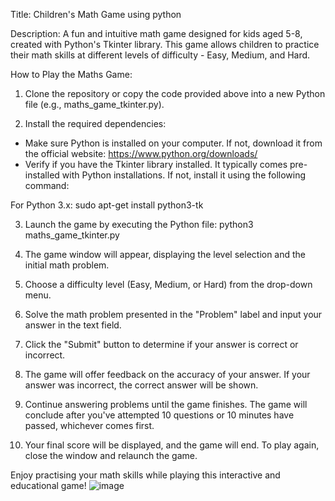 Title: Children's Math Game using python 

Description:
A fun and intuitive math game designed for kids aged 5-8, created with Python's Tkinter library. This game allows children to practice their math skills at different levels of difficulty - Easy, Medium, and Hard.

How to Play the Maths Game:
1.	Clone the repository or copy the code provided above into a new Python file (e.g., maths_game_tkinter.py).

2.	Install the required dependencies:

-	Make sure Python is installed on your computer. If not, download it from the official website: https://www.python.org/downloads/
-	Verify if you have the Tkinter library installed. It typically comes pre-installed with Python installations. If not, install it using the following command:

For Python 3.x:
sudo apt-get install python3-tk

3.	Launch the game by executing the Python file:
python3 maths_game_tkinter.py

4.	The game window will appear, displaying the level selection and the initial math problem.

5.	Choose a difficulty level (Easy, Medium, or Hard) from the drop-down menu.

6.	Solve the math problem presented in the "Problem" label and input your answer in the text field.

7.	Click the "Submit" button to determine if your answer is correct or incorrect.

8.	The game will offer feedback on the accuracy of your answer. If your answer was incorrect, the correct answer will be shown.

9.	Continue answering problems until the game finishes. The game will conclude after you've attempted 10 questions or 10 minutes have passed, whichever comes first.

10.	Your final score will be displayed, and the game will end. To play again, close the window and relaunch the game.

Enjoy practising your math skills while playing this interactive and educational game!
![image](https://github.com/AMUHUMAD98/MathsGame/assets/129621102/b9bce46a-a4f6-4941-b450-5d4932564354)
